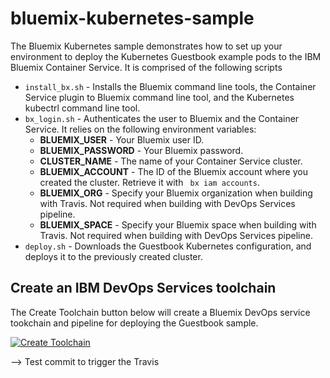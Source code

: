 # bluemix-kubernetes-sample

The Bluemix Kubernetes sample demonstrates how to set up your environment to deploy the Kubernetes Guestbook example pods to the IBM Bluemix Container Service. It is comprised of the following scripts
- ```install_bx.sh``` - Installs the Bluemix command line tools, the Container Service plugin to Bluemix command line tool, and the Kubernetes kubectrl command line tool.
- ```bx_login.sh``` - Authenticates the user to Bluemix and the Container Service. It relies on the following environment variables:
  - **BLUEMIX_USER** - Your Bluemix user ID.
  - **BLUEMIX_PASSWORD** - Your Bluemix password.
  - **CLUSTER_NAME** - The name of your Container Service cluster.
  - **BLUEMIX_ACCOUNT** - The ID of the Bluemix account where you created the cluster. Retrieve it with ``` bx iam accounts```.
  - **BLUEMIX_ORG** - Specify your Bluemix organization when building with Travis. Not required when building with DevOps Services pipeline.
  - **BLUEMIX_SPACE** - Specify your Bluemix space when building with Travis. Not required when building with DevOps Services pipeline.
- ```deploy.sh``` - Downloads the Guestbook Kubernetes configuration, and deploys it to the previously created cluster.

## Create an IBM DevOps Services toolchain
The Create Toolchain button below will create a Bluemix DevOps service tookchain and pipeline for deploying the Guestbook sample.

[![Create Toolchain](https://console.ng.bluemix.net/devops/graphics/create_toolchain_button.png)](https://console.ng.bluemix.net/devops/setup/deploy/?repository=https://github.com/IBMCloudDevOps/bluemix-kubernetes-sample)

--> Test commit to trigger the Travis
